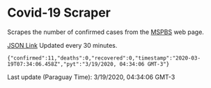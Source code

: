# Covid-19 Scraper

Scrapes the number of confirmed cases from the [MSPBS](https://www.mspbs.gov.py/covid-19.php) web page.

[JSON Link](https://jmayalag.github.io/covid19-scrape/cases.json)
Updated every 30 minutes.
```
{"confirmed":11,"deaths":0,"recovered":0,"timestamp":"2020-03-19T07:34:06.458Z","pyt":"3/19/2020, 04:34:06 GMT-3"}
```
Last update (Paraguay Time): 3/19/2020, 04:34:06 GMT-3